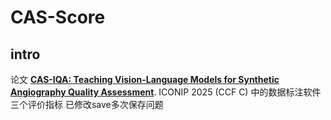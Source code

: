 # CAS-Score
## intro
论文 **[CAS-IQA: Teaching Vision-Language Models for Synthetic Angiography Quality Assessment](https://arxiv.org/abs/2505.17619)**. ICONIP 2025 (CCF C) 中的数据标注软件 <br>
三个评价指标 已修改save多次保存问题
